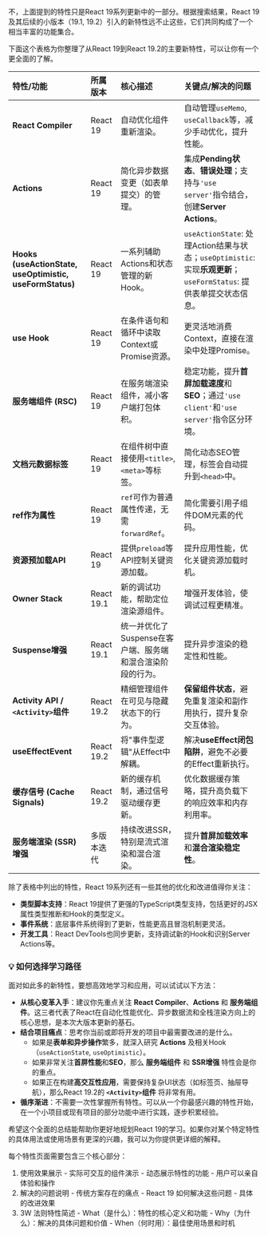 不，上面提到的特性只是React 19系列更新中的一部分。根据搜索结果，React 19及其后续的小版本（19.1, 19.2）引入的新特性远不止这些，它们共同构成了一个相当丰富的功能集合。

下面这个表格为你整理了从React 19到React 19.2的主要新特性，可以让你有一个更全面的了解。

| **特性/功能** | **所属版本** | **核心描述** | **关键点/解决的问题** |
| :--- | :--- | :--- | :--- |
| **React Compiler** | React 19 | 自动优化组件重新渲染。 | 自动管理`useMemo`, `useCallback`等，减少手动优化，提升性能。 |
| **Actions** | React 19 | 简化异步数据变更（如表单提交）的管理。 | 集成**Pending状态**、**错误处理**；支持与`'use server'`指令结合，创建**Server Actions**。 |
| **Hooks (useActionState, useOptimistic, useFormStatus)** | React 19 | 一系列辅助Actions和状态管理的新Hook。 | `useActionState`: 处理Action结果与状态；`useOptimistic`: 实现**乐观更新**；`useFormStatus`: 提供表单提交状态信息。 |
| **use Hook** | React 19 | 在条件语句和循环中读取Context或Promise资源。 | 更灵活地消费Context，直接在渲染中处理Promise。 |
| **服务端组件 (RSC)** | React 19 | 在服务端渲染组件，减小客户端打包体积。 | 稳定功能，提升**首屏加载速度**和**SEO**；通过`'use client'`和`'use server'`指令区分环境。 |
| **文档元数据标签** | React 19 | 在组件树中直接使用`<title>`, `<meta>`等标签。 | 简化动态SEO管理，标签会自动提升到`<head>`中。 |
| **ref作为属性** | React 19 | `ref`可作为普通属性传递，无需`forwardRef`。 | 简化需要引用子组件DOM元素的代码。 |
| **资源预加载API** | React 19 | 提供`preload`等API控制关键资源加载。 | 提升应用性能，优化关键资源加载时机。 |
| **Owner Stack** | React 19.1 | 新的调试功能，帮助定位渲染源组件。 | 增强开发体验，使调试过程更精准。 |
| **Suspense增强** | React 19.1 | 统一并优化了Suspense在客户端、服务端和混合渲染阶段的行为。 | 提升异步渲染的稳定性和性能。 |
| **Activity API / `<Activity>`组件** | React 19.2 | 精细管理组件在可见与隐藏状态下的行为。 | **保留组件状态**，避免重复渲染和副作用执行，提升复杂交互体验。 |
| **useEffectEvent** | React 19.2 | 将"事件型逻辑"从Effect中解耦。 | 解决**useEffect闭包陷阱**，避免不必要的Effect重新执行。 |
| **缓存信号 (Cache Signals)** | React 19.2 | 新的缓存机制，通过信号驱动缓存更新。 | 优化数据缓存策略，提升高负载下的响应效率和内存利用率。 |
| **服务端渲染 (SSR) 增强** | 多版本迭代 | 持续改进SSR，特别是流式渲染和混合渲染。 | 提升**首屏加载效率**和**混合渲染稳定性**。 |

除了表格中列出的特性，React 19系列还有一些其他的优化和改进值得你关注：

-   **类型脚本支持**：React 19提供了更强的TypeScript类型支持，包括更好的JSX属性类型推断和Hook的类型定义。
-   **事件系统**：底层事件系统得到了更新，性能更高且冒泡机制更灵活。
-   **开发工具**：React DevTools也同步更新，支持调试新的Hook和识别Server Actions等。

### 💡 如何选择学习路径

面对如此多的新特性，要想高效地学习和应用，可以试试以下方法：

-   **从核心变革入手**：建议你先重点关注 **React Compiler**、**Actions** 和 **服务端组件**。这三者代表了React在自动化性能优化、异步数据流和全栈渲染方向上的核心思想，是本次大版本更新的基石。
-   **结合项目痛点**：思考你当前或即将开发的项目中最需要改进的是什么。
    -   如果是**表单和异步操作**繁多，就深入研究 **Actions** 及相关Hook（`useActionState`, `useOptimistic`）。
    -   如果非常关注**首屏性能**和**SEO**，那么 **服务端组件** 和 **SSR增强** 特性会是你的重点。
    -   如果正在构建**高交互性应用**，需要保持复杂UI状态（如标签页、抽屉导航），那么React 19.2的 **`<Activity>`组件** 将非常有用。
-   **循序渐进**：不需要一次性掌握所有特性。可以从一个你最感兴趣的特性开始，在一个小项目或现有项目的部分功能中进行实践，逐步积累经验。

希望这个全面的总结能帮助你更好地规划React 19的学习。如果你对某个特定特性的具体用法或使用场景有更深的兴趣，我可以为你提供更详细的解释。

 每个特性页面需要包含三个核心部分：

  1. 使用效果展示
    - 实际可交互的组件演示
    - 动态展示特性的功能
    - 用户可以亲自体验和操作
  2. 解决的问题说明
    - 传统方案存在的痛点
    - React 19 如何解决这些问题
    - 具体的改进效果
  3. 3W 法则特性简述
    - What（是什么）：特性的核心定义和功能
    - Why（为什么）：解决的具体问题和价值
    - When（何时用）：最佳使用场景和时机